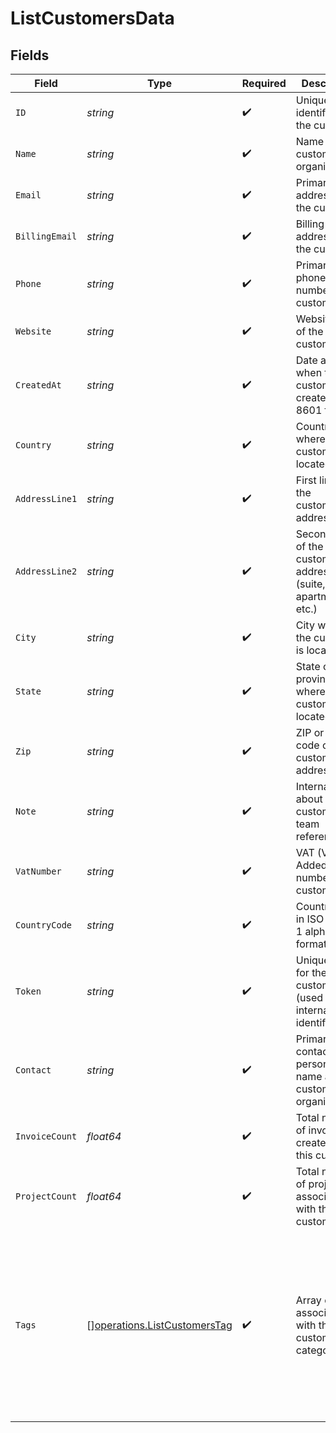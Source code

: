 # ListCustomersData


## Fields

| Field                                                                                                                                       | Type                                                                                                                                        | Required                                                                                                                                    | Description                                                                                                                                 | Example                                                                                                                                     |
| ------------------------------------------------------------------------------------------------------------------------------------------- | ------------------------------------------------------------------------------------------------------------------------------------------- | ------------------------------------------------------------------------------------------------------------------------------------------- | ------------------------------------------------------------------------------------------------------------------------------------------- | ------------------------------------------------------------------------------------------------------------------------------------------- |
| `ID`                                                                                                                                        | *string*                                                                                                                                    | :heavy_check_mark:                                                                                                                          | Unique identifier of the customer                                                                                                           | b3b7c1e2-4c2a-4e7a-9c1a-2b7c1e24c2a4                                                                                                        |
| `Name`                                                                                                                                      | *string*                                                                                                                                    | :heavy_check_mark:                                                                                                                          | Name of the customer or organization                                                                                                        | Acme Corporation                                                                                                                            |
| `Email`                                                                                                                                     | *string*                                                                                                                                    | :heavy_check_mark:                                                                                                                          | Primary email address of the customer                                                                                                       | contact@acme.com                                                                                                                            |
| `BillingEmail`                                                                                                                              | *string*                                                                                                                                    | :heavy_check_mark:                                                                                                                          | Billing email address of the customer                                                                                                       | finance@acme.com                                                                                                                            |
| `Phone`                                                                                                                                     | *string*                                                                                                                                    | :heavy_check_mark:                                                                                                                          | Primary phone number of the customer                                                                                                        | +1-555-123-4567                                                                                                                             |
| `Website`                                                                                                                                   | *string*                                                                                                                                    | :heavy_check_mark:                                                                                                                          | Website URL of the customer                                                                                                                 | https://acme.com                                                                                                                            |
| `CreatedAt`                                                                                                                                 | *string*                                                                                                                                    | :heavy_check_mark:                                                                                                                          | Date and time when the customer was created in ISO 8601 format                                                                              | 2024-05-01T12:34:56.789Z                                                                                                                    |
| `Country`                                                                                                                                   | *string*                                                                                                                                    | :heavy_check_mark:                                                                                                                          | Country name where the customer is located                                                                                                  | United States                                                                                                                               |
| `AddressLine1`                                                                                                                              | *string*                                                                                                                                    | :heavy_check_mark:                                                                                                                          | First line of the customer's address                                                                                                        | 123 Main Street                                                                                                                             |
| `AddressLine2`                                                                                                                              | *string*                                                                                                                                    | :heavy_check_mark:                                                                                                                          | Second line of the customer's address (suite, apartment, etc.)                                                                              | Suite 400                                                                                                                                   |
| `City`                                                                                                                                      | *string*                                                                                                                                    | :heavy_check_mark:                                                                                                                          | City where the customer is located                                                                                                          | San Francisco                                                                                                                               |
| `State`                                                                                                                                     | *string*                                                                                                                                    | :heavy_check_mark:                                                                                                                          | State or province where the customer is located                                                                                             | California                                                                                                                                  |
| `Zip`                                                                                                                                       | *string*                                                                                                                                    | :heavy_check_mark:                                                                                                                          | ZIP or postal code of the customer's address                                                                                                | 94105                                                                                                                                       |
| `Note`                                                                                                                                      | *string*                                                                                                                                    | :heavy_check_mark:                                                                                                                          | Internal notes about the customer for team reference                                                                                        | Preferred contact method is email. Large enterprise client.                                                                                 |
| `VatNumber`                                                                                                                                 | *string*                                                                                                                                    | :heavy_check_mark:                                                                                                                          | VAT (Value Added Tax) number of the customer                                                                                                | US123456789                                                                                                                                 |
| `CountryCode`                                                                                                                               | *string*                                                                                                                                    | :heavy_check_mark:                                                                                                                          | Country code in ISO 3166-1 alpha-2 format                                                                                                   | US                                                                                                                                          |
| `Token`                                                                                                                                     | *string*                                                                                                                                    | :heavy_check_mark:                                                                                                                          | Unique token for the customer (used for internal identification)                                                                            | cus_abc123xyz789                                                                                                                            |
| `Contact`                                                                                                                                   | *string*                                                                                                                                    | :heavy_check_mark:                                                                                                                          | Primary contact person's name at the customer organization                                                                                  | John Smith                                                                                                                                  |
| `InvoiceCount`                                                                                                                              | *float64*                                                                                                                                   | :heavy_check_mark:                                                                                                                          | Total number of invoices created for this customer                                                                                          | 12                                                                                                                                          |
| `ProjectCount`                                                                                                                              | *float64*                                                                                                                                   | :heavy_check_mark:                                                                                                                          | Total number of projects associated with this customer                                                                                      | 3                                                                                                                                           |
| `Tags`                                                                                                                                      | [][operations.ListCustomersTag](../../models/operations/listcustomerstag.md)                                                                | :heavy_check_mark:                                                                                                                          | Array of tags associated with the customer for categorization                                                                               | [<br/>{<br/>"id": "e7a9c1a2-4c2a-4e7a-9c1a-2b7c1e24c2a4",<br/>"name": "VIP"<br/>},<br/>{<br/>"id": "f1b2c3d4-5678-4e7a-9c1a-2b7c1e24c2a4",<br/>"name": "Enterprise"<br/>}<br/>] |